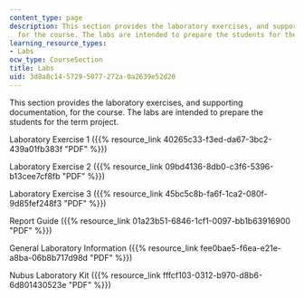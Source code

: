 ```yaml
---
content_type: page
description: This section provides the laboratory exercises, and supporting documentation,
  for the course. The labs are intended to prepare the students for the term project.
learning_resource_types:
- Labs
ocw_type: CourseSection
title: Labs
uid: 3d8a8c14-5729-5077-272a-0a2639e52d20
---
```


This section provides the laboratory exercises, and supporting documentation, for the course. The labs are intended to prepare the students for the term project.

Laboratory Exercise 1 ({{% resource_link 40265c33-f3ed-da67-3bc2-439a01fb383f "PDF" %}})

Laboratory Exercise 2 ({{% resource_link 09bd4136-8db0-c3f6-5396-b13cee7cf8fb "PDF" %}})

Laboratory Exercise 3 ({{% resource_link 45bc5c8b-fa6f-1ca2-080f-9d85fef248f3 "PDF" %}})

Report Guide ({{% resource_link 01a23b51-6846-1cf1-0097-bb1b63916900 "PDF" %}})

General Laboratory Information ({{% resource_link fee0bae5-f6ea-e21e-a8ba-06b8b717d98d "PDF" %}})

Nubus Laboratory Kit ({{% resource_link fffcf103-0312-b970-d8b6-6d801430523e "PDF" %}})